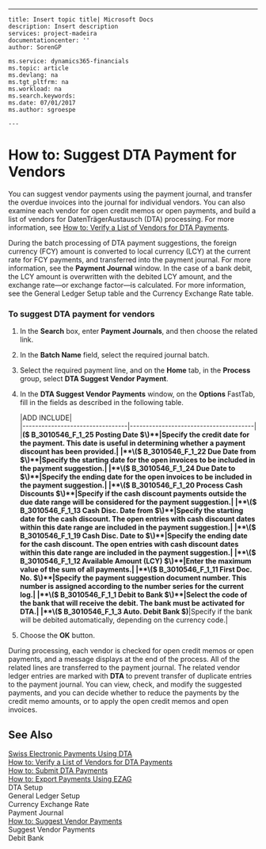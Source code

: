 ---
    title: Insert topic title| Microsoft Docs
    description: Insert description
    services: project-madeira
    documentationcenter: ''
    author: SorenGP

    ms.service: dynamics365-financials
    ms.topic: article
    ms.devlang: na
    ms.tgt_pltfrm: na
    ms.workload: na
    ms.search.keywords:
    ms.date: 07/01/2017
    ms.author: sgroespe

    ---
# How to: Suggest DTA Payment for Vendors
You can suggest vendor payments using the payment journal, and transfer the overdue invoices into the journal for individual vendors. You can also examine each vendor for open credit memos or open payments, and build a list of vendors for DatenTrägerAustausch \(DTA\) processing. For more information, see [How to: Verify a List of Vendors for DTA Payments](../FullExperience/how-to-verify-a-list-of-vendors-for-dta-payments.md).  
  
 During the batch processing of DTA payment suggestions, the foreign currency \(FCY\) amount is converted to local currency \(LCY\) at the current rate for FCY payments, and transferred into the payment journal. For more information, see the **Payment Journal** window. In the case of a bank debit, the LCY amount is overwritten with the debited LCY amount, and the exchange rate—or exchange factor—is calculated. For more information, see the General Ledger Setup table and the Currency Exchange Rate table.  
  
### To suggest DTA payment for vendors  
  
1.  In the **Search** box, enter **Payment Journals**, and then choose the related link.  
  
2.  In the **Batch Name** field, select the required journal batch.  
  
3.  Select the required payment line, and on the **Home** tab, in the **Process** group, select **DTA Suggest Vendor Payment**.  
  
4.  In the **DTA Suggest Vendor Payments** window, on the **Options** FastTab, fill in the fields as described in the following table.  
  
    |ADD INCLUDE<!--[!INCLUDE[bp_tablefield](../../includes/bp_tabledescription_md.md)]-->|  
    |---------------------------------|---------------------------------------|  
    |**\($ B\_3010546\_F\_1\_25 Posting Date $\)**|Specify the credit date for the payment. This date is useful in determining whether a payment discount has been provided.|  
    |**\($ B\_3010546\_F\_1\_22 Due Date from $\)**|Specify the starting date for the open invoices to be included in the payment suggestion.|  
    |**\($ B\_3010546\_F\_1\_24 Due Date to $\)**|Specify the ending date for the open invoices to be included in the payment suggestion.|  
    |**\($ B\_3010546\_F\_1\_20 Process Cash Discounts $\)**|Specify if the cash discount payments outside the due date range will be considered for the payment suggestion.|  
    |**\($ B\_3010546\_F\_1\_13 Cash Disc. Date from $\)**|Specify the starting date for the cash discount. The open entries with cash discount dates within this date range are included in the payment suggestion.|  
    |**\($ B\_3010546\_F\_1\_19 Cash Disc. Date to $\)**|Specify the ending date for the cash discount. The open entries with cash discount dates within this date range are included in the payment suggestion.|  
    |**\($ B\_3010546\_F\_1\_12 Available Amount \(LCY\) $\)**|Enter the maximum value of the sum of all payments.|  
    |**\($ B\_3010546\_F\_1\_11 First Doc. No. $\)**|Specify the payment suggestion document number. This number is assigned according to the number series for the current log.|  
    |**\($ B\_3010546\_F\_1\_1 Debit to Bank $\)**|Select the code of the bank that will receive the debit. The bank must be activated for DTA.|  
    |**\($ B\_3010546\_F\_1\_3 Auto. Debit Bank $\)**|Specify if the bank will be debited automatically, depending on the currency code.|  
  
5.  Choose the **OK** button.  
  
 During processing, each vendor is checked for open credit memos or open payments, and a message displays at the end of the process. All of the related lines are transferred to the payment journal. The related vendor ledger entries are marked with **DTA** to prevent transfer of duplicate entries to the payment journal. You can view, check, and modify the suggested payments, and you can decide whether to reduce the payments by the credit memo amounts, or to apply the open credit memos and open invoices.  
  
## See Also  
 [Swiss Electronic Payments Using DTA](../FullExperience/swiss-electronic-payments-using-dta.md)   
 [How to: Verify a List of Vendors for DTA Payments](../FullExperience/how-to-verify-a-list-of-vendors-for-dta-payments.md)   
 [How to: Submit DTA Payments](../FullExperience/how-to-submit-dta-payments.md)   
 [How to: Export Payments Using EZAG](../FullExperience/how-to-export-payments-using-ezag.md)   
 DTA Setup   
 General Ledger Setup   
 Currency Exchange Rate   
 Payment Journal   
 [How to: Suggest Vendor Payments](../FullExperience/how-to-suggest-vendor-payments.md)   
 Suggest Vendor Payments   
 Debit Bank